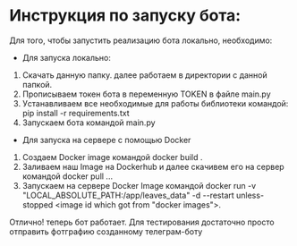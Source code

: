 # Инструкция по запуску бота:

Для того, чтобы запустить реализацию бота локально, необходимо:

* Для запуска локально:

1. Скачать данную папку. далее работаем в директории с данной папкой.
2. Прописываем токен бота в переменную TOKEN  в файле main.py
3. Уcтанавливаем все необходимые для работы библиотеки командой: pip install -r requirements.txt
4. Запускаем бота командой main.py

* Для запуска на сервере с помощью Docker
1. Создаем Docker image командой docker build .
2. Заливаем наш Image на Dockerhub и далее скачивем его на сервер командой docker pull ...
3. Запускаем на сервере Docker Image командой  docker run -v  "LOCAL_ABSOLUTE_PATH:/app/leaves_data" -d --restart unless-stopped <image id which got from "docker images">.

Отлично! теперь бот работает. Для тестирования достаточно просто отправить фотграфию созданному телеграм-боту